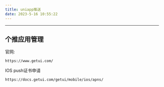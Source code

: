 ```yaml
---
title: uniapp推送
date: 2023-5-16 10:55:22
---
```


---

## 个推应用管理

官网:

```
https://www.getui.com/
```

IOS push证书申请

```
https://docs.getui.com/getui/mobile/ios/apns/
```

